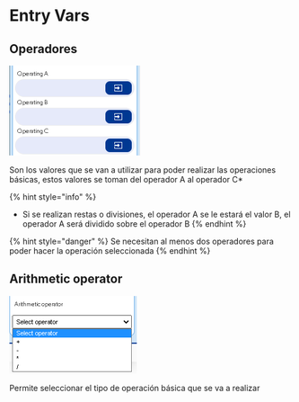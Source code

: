 # Entry Vars

## Operadores

![](../../../../.gitbook/assets/image%20%28424%29.png)

Son los valores que se van a utilizar para poder  realizar las operaciones básicas, estos valores se toman del operador A al operador C\*

{% hint style="info" %}
* Si se realizan restas o divisiones, el operador A se le estará el valor B, el operador A será dividido sobre el operador B
{% endhint %}

{% hint style="danger" %}
Se necesitan al menos dos operadores para poder hacer la operación seleccionada
{% endhint %}

## Arithmetic operator

![](../../../../.gitbook/assets/image%20%28423%29.png)

Permite seleccionar el tipo de operación básica que se va a realizar



